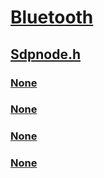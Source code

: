 # [Bluetooth](../_bltooth/index.md)
## [Sdpnode.h](index.md)
### [None](../sdpnode/ns-sdpnode-_sdp_node.md)
### [None](../sdpnode/ns-sdpnode-_sdp_node_data.md)
### [None](../sdpnode/ns-sdpnode-_sdp_node_header.md)
### [None](../sdpnode/ns-sdpnode-_sdp_tree_root_node.md)
